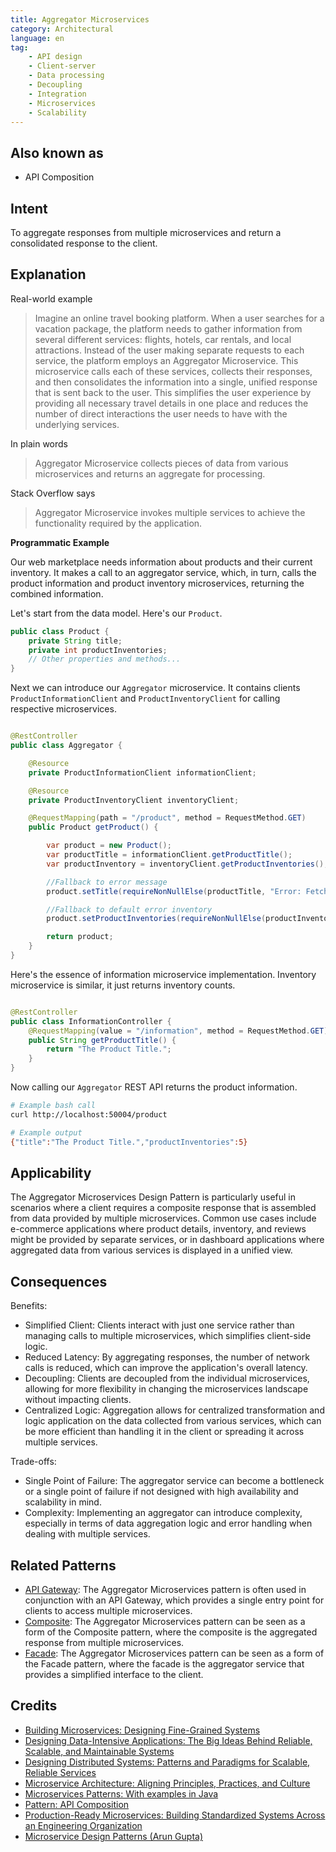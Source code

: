 ```yaml
---
title: Aggregator Microservices
category: Architectural
language: en
tag:
    - API design
    - Client-server
    - Data processing
    - Decoupling
    - Integration
    - Microservices
    - Scalability
---
```


## Also known as

* API Composition

## Intent

To aggregate responses from multiple microservices and return a consolidated response to the client.

## Explanation

Real-world example

> Imagine an online travel booking platform. When a user searches for a vacation package, the platform needs to gather information from several different services: flights, hotels, car rentals, and local attractions. Instead of the user making separate requests to each service, the platform employs an Aggregator Microservice. This microservice calls each of these services, collects their responses, and then consolidates the information into a single, unified response that is sent back to the user. This simplifies the user experience by providing all necessary travel details in one place and reduces the number of direct interactions the user needs to have with the underlying services.

In plain words

> Aggregator Microservice collects pieces of data from various microservices and returns an aggregate for processing.

Stack Overflow says

> Aggregator Microservice invokes multiple services to achieve the functionality required by the application.

**Programmatic Example**

Our web marketplace needs information about products and their current inventory. It makes a call to an aggregator service, which, in turn, calls the product information and product inventory microservices, returning the combined information.

Let's start from the data model. Here's our `Product`.

```java
public class Product {
    private String title;
    private int productInventories;
    // Other properties and methods...
}
```

Next we can introduce our `Aggregator` microservice. It contains clients `ProductInformationClient` and `ProductInventoryClient` for calling respective microservices.

```java

@RestController
public class Aggregator {

    @Resource
    private ProductInformationClient informationClient;

    @Resource
    private ProductInventoryClient inventoryClient;

    @RequestMapping(path = "/product", method = RequestMethod.GET)
    public Product getProduct() {

        var product = new Product();
        var productTitle = informationClient.getProductTitle();
        var productInventory = inventoryClient.getProductInventories();

        //Fallback to error message
        product.setTitle(requireNonNullElse(productTitle, "Error: Fetching Product Title Failed"));

        //Fallback to default error inventory
        product.setProductInventories(requireNonNullElse(productInventory, -1));

        return product;
    }
}
```

Here's the essence of information microservice implementation. Inventory microservice is similar, it just returns inventory counts.

```java

@RestController
public class InformationController {
    @RequestMapping(value = "/information", method = RequestMethod.GET)
    public String getProductTitle() {
        return "The Product Title.";
    }
}
```

Now calling our `Aggregator` REST API returns the product information.

```bash
# Example bash call
curl http://localhost:50004/product

# Example output
{"title":"The Product Title.","productInventories":5}
```

## Applicability

The Aggregator Microservices Design Pattern is particularly useful in scenarios where a client requires a composite response that is assembled from data provided by multiple microservices. Common use cases include e-commerce applications where product details, inventory, and reviews might be provided by separate services, or in dashboard applications where aggregated data from various services is displayed in a unified view.

## Consequences

Benefits:

* Simplified Client: Clients interact with just one service rather than managing calls to multiple microservices, which simplifies client-side logic.
* Reduced Latency: By aggregating responses, the number of network calls is reduced, which can improve the application's overall latency.
* Decoupling: Clients are decoupled from the individual microservices, allowing for more flexibility in changing the microservices landscape without impacting clients.
* Centralized Logic: Aggregation allows for centralized transformation and logic application on the data collected from various services, which can be more efficient than handling it in the client or spreading it across multiple services.

Trade-offs:

* Single Point of Failure: The aggregator service can become a bottleneck or a single point of failure if not designed with high availability and scalability in mind.
* Complexity: Implementing an aggregator can introduce complexity, especially in terms of data aggregation logic and error handling when dealing with multiple services.

## Related Patterns

* [API Gateway](https://java-design-patterns.com/patterns/api-gateway/): The Aggregator Microservices pattern is often used in conjunction with an API Gateway, which provides a single entry point for clients to access multiple microservices.
* [Composite](https://java-design-patterns.com/patterns/composite/): The Aggregator Microservices pattern can be seen as a form of the Composite pattern, where the composite is the aggregated response from multiple microservices.
* [Facade](https://java-design-patterns.com/patterns/facade/): The Aggregator Microservices pattern can be seen as a form of the Facade pattern, where the facade is the aggregator service that provides a simplified interface to the client.

## Credits

* [Building Microservices: Designing Fine-Grained Systems](https://amzn.to/43aGpSR)
* [Designing Data-Intensive Applications: The Big Ideas Behind Reliable, Scalable, and Maintainable Systems](https://amzn.to/3y6yv1z)
* [Designing Distributed Systems: Patterns and Paradigms for Scalable, Reliable Services](https://amzn.to/3T9g9Uj)
* [Microservice Architecture: Aligning Principles, Practices, and Culture](https://amzn.to/3T9jZNi)
* [Microservices Patterns: With examples in Java](https://amzn.to/4a5LHkP)
* [Pattern: API Composition](https://microservices.io/patterns/data/api-composition.html)
* [Production-Ready Microservices: Building Standardized Systems Across an Engineering Organization](https://amzn.to/4a0Vk4c)
* [Microservice Design Patterns (Arun Gupta)](http://web.archive.org/web/20190705163602/http://blog.arungupta.me/microservice-design-patterns/)
